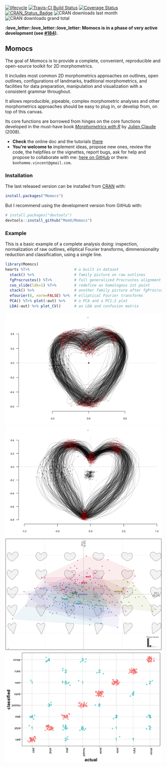 
<!--README.md is generated from README.Rmd. Please edit that file -->
<!--Badges -->
[![lifecycle](https://img.shields.io/badge/lifecycle-maturing-blue.svg)](https://www.tidyverse.org/lifecycle/#maturing) [![Travis-CI Build Status](https://travis-ci.org/MomX/Momocs.svg?branch=master)](https://travis-ci.org/vbonhomme/Momocs) [![Coverage Status](https://img.shields.io/codecov/c/MomX/vbonhomme/Momocs/master.svg)](https://codecov.io/github/MomX/Momocs?branch=master) [![CRAN\_Status\_Badge](http://www.r-pkg.org/badges/version/Momocs)](http://cran.r-project.org/package=Momocs) ![CRAN downloads last month](http://cranlogs.r-pkg.org/badges/Momocs) ![CRAN downloads grand total](http://cranlogs.r-pkg.org/badges/grand-total/Momocs)

**:love\_letter::love\_letter::love\_letter: Momocs is in a phase of very active development (see [\#184](https://github.com/MomX/Momocs/issues/184)).**

Momocs
------

The goal of Momocs is to provide a complete, convenient, reproducible and open-source toolkit for 2D morphometrics.

It includes most common 2D morphometrics approaches on outlines, open outlines, configurations of landmarks, traditional morphometrics, and facilities for data preparation, manipulation and visualization with a consistent grammar throughout.

It allows reproducible, pipeable, complex morphometric analyses and other morphometrics approaches should be easy to plug in, or develop from, on top of this canvas.

Its core functions are borrowed from hinges on the core functions developed in the must-have book *[Morphometrics with R](http://www.springer.com/statistics/life+sciences,+medicine+%26+health/book/978-0-387-77789-4)* by [Julien Claude](http://www.isem.univ-montp2.fr/recherche/equipes/biologie-du-developpement-et-evolution/personnel/claude-julien/) (2008).

-   **Check** the online doc and the tutorials [there](http://momx.github.io/Momocs/)
-   **You're welcome to** implement ideas, propose new ones, review the code, the helpfiles or the vignettes, report bugs, ask for help and propose to collaborate with me: [here on GitHub](https://github.com/MomX/Momocs/issues) or there: `bonhomme.vincent@gmail.com`.

### Installation

The last released version can be installed from [CRAN](https://CRAN.R-project.org/package=Momocs) with:

``` r
install.packages("Momocs")
```

But I recommend using the development version from GitHub with:

``` r
# install.packages("devtools")
devtools::install_github("MomX/Momocs")
```

<!--
## Features
__Matrices of xy-coordinates__
* ~100 generic tools like centering, scaling, rotating, calculating area, perimeter, etc. Full list with `apropos("coo_")`
* generic plotters: `coo_plot` and `g` (work in progress)

__Data acquisition + Babel__

* Outline extraction from black mask/silhouettes `.jpgs`
* Landmark definition on outlines (`def_ldk` or via [StereoMorph](https://github.com/aaronolsen/StereoMorph))
* Open curves digitization with bezier curves (via [StereoMorph](https://github.com/aaronolsen/StereoMorph))
* Import/Export from/to `.nts`, `.tps`, `PAST`, `.txt`, etc.

__Outline analysis__

* Elliptical Fourier analysis (`efourier`)
* Radii variation (`rfourier`)
* Radii variation - curvilinear abscissa (`sfourier`)
* Tangent Angle Fourier analysis (`tfourier`)

__Open-outlines__

* Natural (raw) polynomials (`npoly`)
* Orthogonal (Legendre) polynomials (`opoly`)
* Discrete Cosinus Transform (`dfourier`)
* `bezier` core functions

__Configuration of landmarks__

* Full Generalized Procrustes Adjustment (`fgProcrustes`)
* Sliding semi-landmarks (`fgsProcrustes`)

__Traditional morphometrics and global shape descriptors__

* Facilities for multivariate analysis (see `flowers`)
* A long list of shape scalars (eg. `coo_eccentricity`, `coo_rectilinearity`, etc.)

__Data handling__

* Easy data manipulation with `filter`, `select`, `slice`, `mutate` and other verbs ala [dplyr](https://github.com/hadley/dplyr/)
* New verbs useful for morphometrics such as `combine` and `chop`, to handle several 2D views
* Permutation methods to resample data (`perm`, `breed`)

__Multivariate analysis__

* Mean shape (groupwise) calculations (`mshapes`)
* Principal component analysis (`PCA`)
* Multivariate analysis of variance (`MANOVA` + pairwise testing `MANOVA_PW`)
* Linear discriminant analysis and screening (`LDA`)
* Hierarchical clustering (`CLUST`)
* K-means (`KMEANS`)

__Graphical methods__

* Family pictures and quick inspection of whole datasets (`stack` and `panel`)
* Some `ggplot2` plots, when useful (and convet Momocs' objects into `data.frames it with `as_df`)
* Morphological spaces for PCA
* Thin plate splines and variation around deformation grids


__Misc__

* Datasets for all types of data (`apodemus`, `bot`, `chaff`, `charring`, `flower`,  `hearts`, `molars`, `mosquito`, `mouse`, `oak`, `olea`, `shapes`, `trilo`, `wings`)
* [Shiny](http://shiny.rstudio.com/) demonstrators/helpers. See [Momecs](https://github.com/vbonhomme/Momecs/)
* [Online documentation](http://vbonhomme.github.io/Momocs/)
-->
### Example

This is a basic example of a complete analysis doing: inspection, normalization of raw outlines, elliptical Fourier transforms, dimmensionality reduction and classification, using a single line.

``` r
library(Momocs)
hearts %T>%                    # a built in dataset
  stack() %>%                  # family picture on raw outlines
  fgProcrustes() %T>%          # full generalized Procrustes alignment
  coo_slide(ldk=1) %T>%        # redefine an homologous 1st point
  stack() %>%                  # another family picture after fgProcrustes
  efourier(6, norm=FALSE) %>%  # elliptical Fourier transforms
  PCA() %T>% plot(~aut) %>%    # a PCA and a PC1:2 plot
  LDA(~aut) %>% plot_CV()      # an LDA and confusion matrix
```

![](README-example-1.png)![](README-example-2.png)![](README-example-3.png)![](README-example-4.png)
